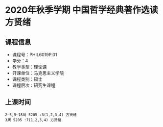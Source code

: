 # 2020年秋季学期 中国哲学经典著作选读 方贤绪






## 课程信息

- 课程号：PHIL6019P.01
- 学分：4
- 教学类型：理论课
- 开课单位：马克思主义学院
- 课程类别：硕士
- 课程层次：研究生课程

## 上课时间

```
2~3,5~18周 5205 :3(1,2,3,4) 方贤绪
3周 5205 :7(1,2,3,4) 方贤绪
```

